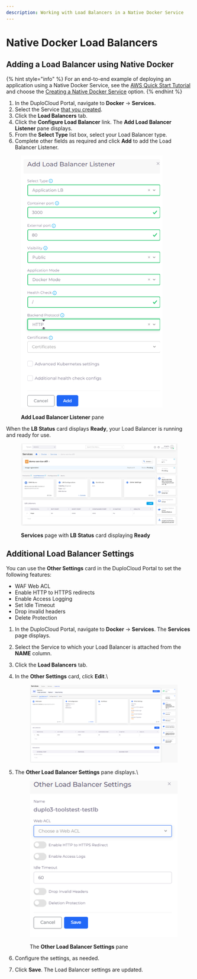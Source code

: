 ```yaml
---
description: Working with Load Balancers in a Native Docker Service
---
```


# Native Docker Load Balancers

## Adding a Load Balancer using Native Docker

{% hint style="info" %}
For an end-to-end example of deploying an application using a Native Docker Service, see the [AWS Quick Start Tutorial](../../quick-start/) and choose the [Creating a Native Docker Service](../../quick-start/quick-start-duplocloud-docker-services/) option.
{% endhint %}

1. In the DuploCloud Portal, navigate to **Docker** -> **Services.**
2. Select the Service [that you created](../../quick-start/quick-start-duplocloud-docker-services/step-5-create-app-via-docker-native.md).
3. Click the **Load Balancers** tab.
4. Click the **Configure Load Balancer** link. The **Add Load Balancer Listener** pane displays.
5. From the **Select Type** list box, select your Load Balancer type.
6. Complete other fields as required and click **Add** to add the Load Balancer Listener.

<div align="left"><figure><img src="../../../.gitbook/assets/image (294).png" alt=""><figcaption><p><strong>Add Load Balancer Listener</strong> pane</p></figcaption></figure></div>

When the **LB Status** card displays **Ready**, your Load Balancer is running and ready for use.

<figure><img src="../../../.gitbook/assets/screenshot-nimbusweb.me-2024.02.19-14_30_57.png" alt=""><figcaption><p><strong>Services</strong> page with <strong>LB Status</strong> card displaying <strong>Ready</strong></p></figcaption></figure>

## Additional Load Balancer Settings

You can use the **Other Settings** card in the DuploCloud Portal to set the following features:

* WAF Web ACL
* Enable HTTP to HTTPS redirects
* Enable Access Logging
* Set Idle Timeout
* Drop invalid headers
* Delete Protection

1. In the DuploCloud Portal, navigate to **Docker** -> **Services**. The **Services** page displays.
2. Select the Service to which your Load Balancer is attached from the **NAME** column.
3. Click the **Load Balancers** tab.&#x20;
4.  In the **Other Settings** card, click **Edit**.\


    <figure><img src="../../../.gitbook/assets/Screenshot (70).png" alt=""><figcaption></figcaption></figure>
5.  The **Other Load Balancer Settings** pane displays.\


    <div align="left"><figure><img src="../../../.gitbook/assets/Screenshot (68) (1).png" alt=""><figcaption><p>The <strong>Other Load Balancer Settings</strong> pane</p></figcaption></figure></div>
6. Configure the settings, as needed.
7. Click **Save**. The Load Balancer settings are updated.
